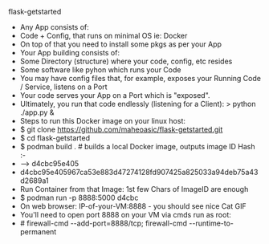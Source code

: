flask-getstarted
- Any App consists of:
- Code + Config, that runs on minimal OS ie: Docker 
- On top of that you need to install some pkgs as per your App
- Your App building consists of:
- Some Directory (structure) where your code, config, etc resides
- Some software like pyhon which runs your Code
- You may have config files that, for example, exposes your Running Code / Service, listens on a Port
- Your code serves your App on a Port which is "exposed".
- Ultimately, you run that code endlessly (listening for a Client): > python ./app.py &
- Steps to run this Docker image on your linux host:
- $ git clone https://github.com/maheoasic/flask-getstarted.git
- $ cd flask-getstarted
- $ podman build .  # builds a local Docker image, outputs image ID Hash :-
- --> d4cbc95e405
- d4cbc95e405967ca53e883d47274128fd907425a825033a94deb75a43d2689a1
- Run Container from that Image: 1st few Chars of ImageID are enough
- $ podman run -p 8888:5000 d4cbc
- On web browser: IP-of-your-VM:8888 - you should see nice Cat GIF
- You'll need to open port 8888 on your VM via cmds run as root:
- \# firewall-cmd --add-port=8888/tcp; firewall-cmd --runtime-to-permanent
